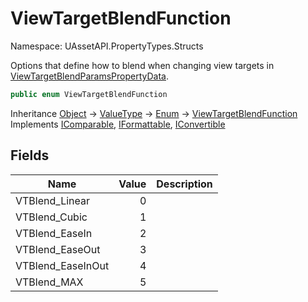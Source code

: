 # ViewTargetBlendFunction

Namespace: UAssetAPI.PropertyTypes.Structs

Options that define how to blend when changing view targets in [ViewTargetBlendParamsPropertyData](./uassetapi.propertytypes.structs.viewtargetblendparamspropertydata.md).

```csharp
public enum ViewTargetBlendFunction
```

Inheritance [Object](https://docs.microsoft.com/en-us/dotnet/api/system.object) → [ValueType](https://docs.microsoft.com/en-us/dotnet/api/system.valuetype) → [Enum](https://docs.microsoft.com/en-us/dotnet/api/system.enum) → [ViewTargetBlendFunction](./uassetapi.propertytypes.structs.viewtargetblendfunction.md)<br>
Implements [IComparable](https://docs.microsoft.com/en-us/dotnet/api/system.icomparable), [IFormattable](https://docs.microsoft.com/en-us/dotnet/api/system.iformattable), [IConvertible](https://docs.microsoft.com/en-us/dotnet/api/system.iconvertible)

## Fields

| Name | Value | Description |
| --- | --: | --- |
| VTBlend_Linear | 0 |  |
| VTBlend_Cubic | 1 |  |
| VTBlend_EaseIn | 2 |  |
| VTBlend_EaseOut | 3 |  |
| VTBlend_EaseInOut | 4 |  |
| VTBlend_MAX | 5 |  |
